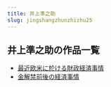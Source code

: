 ```yaml
---
title: 井上準之助
slug: jingshangzhunzhizhu25
---
```


## 井上準之助の作品一覧

- [最近欧米に於ける財政経済事情](zuijinouminiyukerucaizhengjingjishiqing0f)
- [金解禁前後の経済事情](jinjiejinqianhounojingjishiqingd6)
